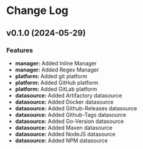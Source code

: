# Change Log

## v0.1.0 (2024-05-29)

### Features

* **manager:** Added Inline Manager
* **manager:** Added Regex Manager
* **platform:** Added git platform
* **platform:** Added GitHub platform
* **platform:** Added GitLab platform
* **datasource:** Added Artifactory datasource
* **datasource:** Added Docker datasource
* **datasource:** Added Github-Releases datasource
* **datasource:** Added Github-Tags datasource
* **datasource:** Added Go-Version datasource
* **datasource:** Added Maven datasource
* **datasource:** Added NodeJS datasource
* **datasource:** Added NPM datasource
